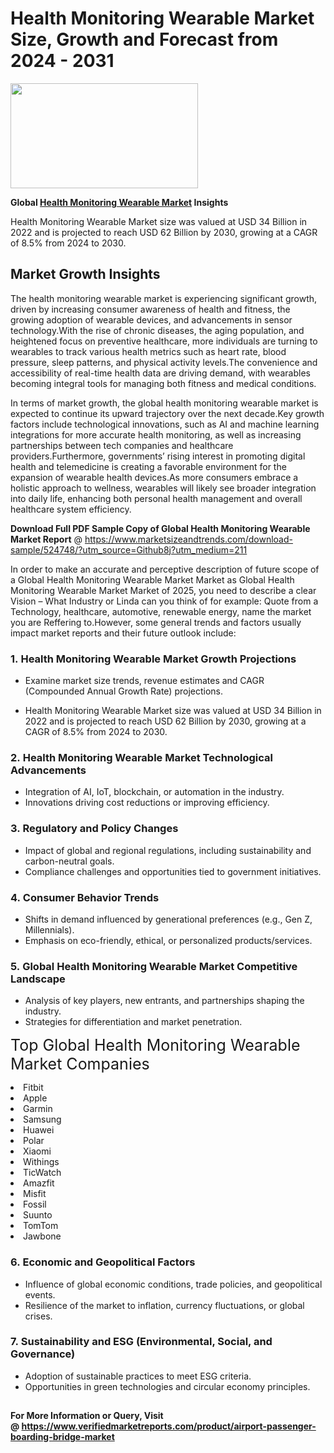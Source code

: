 <H1>Health Monitoring Wearable Market Size, Growth and Forecast from 2024 - 2031</H1><img class="aligncenter size-medium wp-image-584254" src="https://thirdeyenews.in/wp-content/uploads/2024/09/Global-Market-Research-300x168.jpeg" alt="" width="300" height="168" /><p><strong>Global&nbsp;<a href="https://www.marketsizeandtrends.com/download-sample/524748/?utm_source=Github8j?utm_medium=211">Health Monitoring Wearable Market</a> Insights</strong></p><p>Health Monitoring Wearable Market size was valued at USD 34 Billion in 2022 and is projected to reach USD 62 Billion by 2030, growing at a CAGR of 8.5% from 2024 to 2030.</p><p><h2>Market Growth Insights</h2> <p>The health monitoring wearable market is experiencing significant growth, driven by increasing consumer awareness of health and fitness, the growing adoption of wearable devices, and advancements in sensor technology.With the rise of chronic diseases, the aging population, and heightened focus on preventive healthcare, more individuals are turning to wearables to track various health metrics such as heart rate, blood pressure, sleep patterns, and physical activity levels.The convenience and accessibility of real-time health data are driving demand, with wearables becoming integral tools for managing both fitness and medical conditions.</p> <p>In terms of market growth, the global health monitoring wearable market is expected to continue its upward trajectory over the next decade.Key growth factors include technological innovations, such as AI and machine learning integrations for more accurate health monitoring, as well as increasing partnerships between tech companies and healthcare providers.Furthermore, governments’ rising interest in promoting digital health and telemedicine is creating a favorable environment for the expansion of wearable health devices.As more consumers embrace a holistic approach to wellness, wearables will likely see broader integration into daily life, enhancing both personal health management and overall healthcare system efficiency.</p> <p><span class=""><strong>Download Full PDF Sample Copy of Global Health Monitoring Wearable Market Report</strong> @ <a href="https://www.marketsizeandtrends.com/download-sample/524748/?utm_source=Github8j?utm_medium=211" target="_blank">https://www.marketsizeandtrends.com/download-sample/524748/?utm_source=Github8j?utm_medium=211</a></span></p><p>In order to make an accurate and perceptive description of future scope of a Global&nbsp;Health Monitoring Wearable Market Market as Global&nbsp;Health Monitoring Wearable Market Market of 2025, you need to describe a clear Vision &ndash; What Industry or Linda can you think of for example: Quote from a Technology, healthcare, automotive, renewable energy, name the market you are Reffering to.However, some general trends and factors usually impact market reports and their future outlook include:</p><h3>1.&nbsp;<strong>Health Monitoring Wearable Market Growth Projections</strong></h3><ul><li>Examine market size trends, revenue estimates and CAGR (Compounded Annual Growth Rate) projections.</li><li><p>Health Monitoring Wearable Market size was valued at USD 34 Billion in 2022 and is projected to reach USD 62 Billion by 2030, growing at a CAGR of 8.5% from 2024 to 2030.</p></li></ul><h3>2.&nbsp;<strong>Health Monitoring Wearable Market Technological Advancements</strong></h3><ul><li>Integration of AI, IoT, blockchain, or automation in the industry.</li><li>Innovations driving cost reductions or improving efficiency.</li></ul><h3>3.&nbsp;<strong>Regulatory and Policy Changes</strong></h3><ul><li>Impact of global and regional regulations, including sustainability and carbon-neutral goals.</li><li>Compliance challenges and opportunities tied to government initiatives.</li></ul><h3>4.&nbsp;<strong>Consumer Behavior Trends</strong></h3><ul><li>Shifts in demand influenced by generational preferences (e.g., Gen Z, Millennials).</li><li>Emphasis on eco-friendly, ethical, or personalized products/services.</li></ul><h3>5.&nbsp;<strong>Global Health Monitoring Wearable Market Competitive Landscape</strong></h3><ul><li>Analysis of key players, new entrants, and partnerships shaping the industry.</li><li>Strategies for differentiation and market penetration.</li></ul><p data-pm-slice="1 1 []"><span style="color: inherit; font-family: inherit; font-size: 25px;">Top Global Health Monitoring Wearable Market Companies</span></p><div class="" data-test-id=""><p><li>Fitbit</li><li> Apple</li><li> Garmin</li><li> Samsung</li><li> Huawei</li><li> Polar</li><li> Xiaomi</li><li> Withings</li><li> TicWatch</li><li> Amazfit</li><li> Misfit</li><li> Fossil</li><li> Suunto</li><li> TomTom</li><li> Jawbone</li></p></div><h3>6.&nbsp;<strong>Economic and Geopolitical Factors</strong></h3><ul><li>Influence of global economic conditions, trade policies, and geopolitical events.</li><li>Resilience of the market to inflation, currency fluctuations, or global crises.</li></ul><h3>7.&nbsp;<strong>Sustainability and ESG (Environmental, Social, and Governance)</strong></h3><ul><li>Adoption of sustainable practices to meet ESG criteria.</li><li>Opportunities in green technologies and circular economy principles.</li></ul><h2><strong style="font-size: 14px;">For More Information or Query, Visit @&nbsp;</strong><a style="background-color: #ffffff; font-size: 14px;" href="https://www.marketsizeandtrends.com/report/health-monitoring-wearable-market/" target="_blank">https://www.verifiedmarketreports.com/product/airport-passenger-boarding-bridge-market</a></h2>